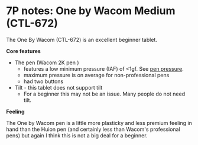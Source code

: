 # 7P notes: One by Wacom Medium (CTL-672)

The One By Wacom (CTL-672) is an excellent beginner tablet.

**Core features**

* The pen (Wacom 2K pen )
  * features a low minimum pressure (IAF) of <1gf. See [pen pressure](../../../guides/core-features/pen-pressure.md).&#x20;
  * maximum pressure is on average for non-professional pens&#x20;
  * had two buttons
* Tilt - this tablet does not support tilt
  * For a beginner this may not be an issue. Many people do not need tilt.&#x20;

**Feeling**

The One by Wacom pen is a little more plasticky and less premium feeling in hand than the Huion pen (and certainly less than Wacom's professional pens) but again I think this is not a big deal for a beginner.&#x20;

